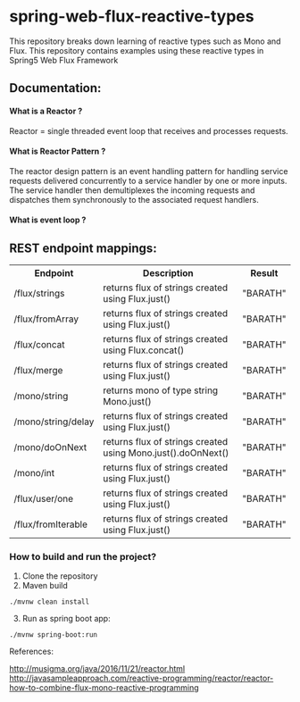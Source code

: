 # spring-web-flux-reactive-types
This repository breaks down learning of reactive types such as Mono and Flux. This repository contains examples using these reactive types in Spring5 Web Flux Framework

## Documentation:

#### What is a Reactor ? 

Reactor = single threaded event loop that receives and processes requests.

#### What is Reactor Pattern ? 

The reactor design pattern is an event handling pattern for handling service requests delivered concurrently to a service handler by one or more inputs. The service handler then demultiplexes the incoming requests and dispatches them synchronously to the associated request handlers.

#### What is event loop ?




## REST endpoint mappings:


<table>
  <tr>
    <th> Endpoint </th>
    <th> Description </th>
    <th> Result </th>
  </tr>
  <tr>
    <td>/flux/strings</td>
    <td>returns flux of strings created using Flux.just()</td>
    <td> "BARATH" </td>   
  </tr>
  <tr>
    <td>/flux/fromArray</td>
    <td>returns flux of strings created using Flux.just()</td>
    <td> "BARATH" </td>
   </tr>
   <tr>
     <td>/flux/concat</td>
      <td>returns flux of strings created using Flux.concat()</td>
      <td> "BARATH" </td>
   </tr>
   <tr>  
     <td>/flux/merge</td>
    <td>returns flux of strings created using Flux.just()</td>
    <td> "BARATH" </td>  
   </tr>
   <tr>
     <td>/mono/string</td>
     <td>returns mono of type string Mono.just()</td>
     <td> "BARATH" </td>   
   </tr>
   <tr>
    <td>/mono/string/delay</td>
    <td>returns flux of strings created using Flux.just()</td>
    <td> "BARATH" </td>
   
   </tr>
   <tr>
     <td>/mono/doOnNext</td>
    <td>returns flux of strings created using Mono.just().doOnNext()</td>
    <td> "BARATH" </td>   
   </tr>
   <tr>
     <td>/mono/int</td>
     <td>returns flux of strings created using Flux.just()</td>
     <td> "BARATH" </td>   
   </tr>
   <tr>  
    <td>/flux/user/one</td>
    <td>returns flux of strings created using Flux.just()</td>
    <td> "BARATH" </td>
  </tr>
  <tr>
    <td>/flux/fromIterable</td>
    <td>returns flux of strings created using Flux.just()</td>
    <td> "BARATH" </td>
  </tr>
  
  
  

</table>


### How to build and run the project? 

1) Clone the repository
2) Maven build 

```
./mvnw clean install

```

3) Run as spring boot app: 

```
./mvnw spring-boot:run

```

References: 

http://musigma.org/java/2016/11/21/reactor.html
http://javasampleapproach.com/reactive-programming/reactor/reactor-how-to-combine-flux-mono-reactive-programming

